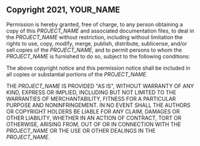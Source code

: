 ## Copyright 2021, YOUR_NAME

Permission is hereby granted, free of charge, to any person obtaining a copy of this _*PROJECT_NAME*_ and associated documentation files, to deal in the _*PROJECT_NAME*_ without restriction, including without limitation the rights to use, copy, modify, merge, publish, distribute, sublicense, and/or sell copies of the _*PROJECT_NAME*_, and to permit persons to whom the _*PROJECT_NAME*_ is furnished to do so, subject to the following conditions:

The above copyright notice and this permission notice shall be included in all copies or substantial portions of the _*PROJECT_NAME*_.

THE _*PROJECT_NAME*_ IS PROVIDED "AS IS", WITHOUT WARRANTY OF ANY KIND, EXPRESS OR IMPLIED, INCLUDING BUT NOT LIMITED TO THE WARRANTIES OF MERCHANTABILITY, FITNESS FOR A PARTICULAR PURPOSE AND NONINFRINGEMENT. IN NO EVENT SHALL THE AUTHORS OR COPYRIGHT HOLDERS BE LIABLE FOR ANY CLAIM, DAMAGES OR OTHER LIABILITY, WHETHER IN AN ACTION OF CONTRACT, TORT OR OTHERWISE, ARISING FROM, OUT OF OR IN CONNECTION WITH THE _*PROJECT_NAME*_ OR THE USE OR OTHER DEALINGS IN THE _*PROJECT_NAME*_.

